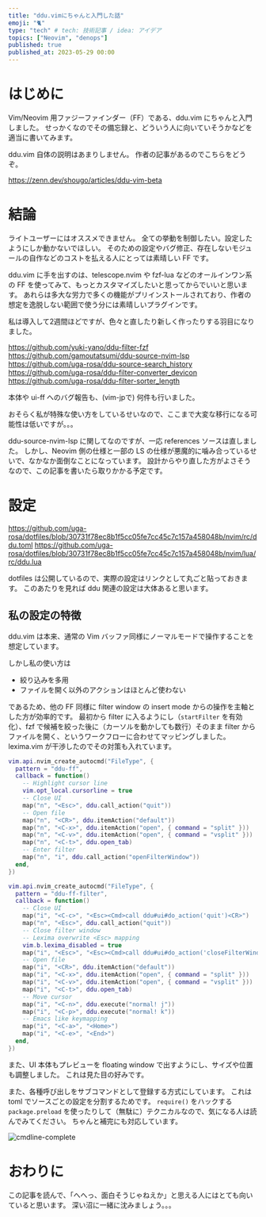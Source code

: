 ```yaml
---
title: "ddu.vimにちゃんと入門した話"
emoji: "🐈"
type: "tech" # tech: 技術記事 / idea: アイデア
topics: ["Neovim", "denops"]
published: true
published_at: 2023-05-29 00:00
---
```


# はじめに

Vim/Neovim 用ファジーファインダー（FF）である、ddu.vim にちゃんと入門しました。
せっかくなのでその備忘録と、どういう人に向いていそうかなどを適当に書いてみます。

ddu.vim 自体の説明はあまりしません。
作者の記事があるのでこちらをどうぞ。

https://zenn.dev/shougo/articles/ddu-vim-beta

# 結論

ライトユーザーにはオススメできません。
全ての挙動を制御したい。設定したようにしか動かないでほしい。
そのための設定やバグ修正、存在しないモジュールの自作などのコストを払える人にとっては素晴しい FF です。

ddu.vim に手を出すのは、telescope.nvim や fzf-lua などのオールインワン系の FF を使ってみて、もっとカスタマイズしたいと思ってからでいいと思います。
あれらは多大な労力で多くの機能がプリインストールされており、作者の想定を逸脱しない範囲で使う分には素晴しいプラグインです。

私は導入して2週間ほどですが、色々と直したり新しく作ったりする羽目になりました。

https://github.com/yuki-yano/ddu-filter-fzf
https://github.com/gamoutatsumi/ddu-source-nvim-lsp
https://github.com/uga-rosa/ddu-source-search_history
https://github.com/uga-rosa/ddu-filter-converter_devicon
https://github.com/uga-rosa/ddu-filter-sorter_length

本体や ui-ff へのバグ報告も、(vim-jpで) 何件も行いました。

おそらく私が特殊な使い方をしているせいなので、ここまで大変な移行になる可能性は低いですが。。。

ddu-source-nvim-lsp に関してなのですが、一応 references ソースは直しました。
しかし、Neovim 側の仕様と一部の LS の仕様が悪魔的に噛み合っているせいで、なかなか面倒なことになっています。
設計からやり直した方がよさそうなので、この記事を書いたら取りかかる予定です。

# 設定

https://github.com/uga-rosa/dotfiles/blob/30731f78ec8b1f5cc05fe7cc45c7c157a458048b/nvim/rc/ddu.toml
https://github.com/uga-rosa/dotfiles/blob/30731f78ec8b1f5cc05fe7cc45c7c157a458048b/nvim/lua/rc/ddu.lua

dotfiles は公開しているので、実際の設定はリンクとして丸ごと貼っておきます。
このあたりを見れば ddu 関連の設定は大体あると思います。

## 私の設定の特徴

ddu.vim は本来、通常の Vim バッファ同様にノーマルモードで操作することを想定しています。

しかし私の使い方は
- 絞り込みを多用
- ファイルを開く以外のアクションはほとんど使わない

であるため、他の FF 同様に filter window の insert mode からの操作を主軸とした方が効率的です。
最初から filter に入るようにし（`startFilter` を有効化）、fzf で候補を絞った後に（カーソルを動かしても数行）そのまま filter からファイルを開く、というワークフローに合わせてマッピングしました。
lexima.vim が干渉したのでその対策も入れています。

```lua
vim.api.nvim_create_autocmd("FileType", {
  pattern = "ddu-ff",
  callback = function()
    -- Highlight cursor line
    vim.opt_local.cursorline = true
    -- Close UI
    map("n", "<Esc>", ddu.call_action("quit"))
    -- Open file
    map("n", "<CR>", ddu.itemAction("default"))
    map("n", "<C-x>", ddu.itemAction("open", { command = "split" }))
    map("n", "<C-v>", ddu.itemAction("open", { command = "vsplit" }))
    map("n", "<C-t>", ddu.open_tab)
    -- Enter filter
    map("n", "i", ddu.call_action("openFilterWindow"))
  end,
})

vim.api.nvim_create_autocmd("FileType", {
  pattern = "ddu-ff-filter",
  callback = function()
    -- Close UI
    map("i", "<C-c>", "<Esc><Cmd>call ddu#ui#do_action('quit')<CR>")
    map("n", "<Esc>", ddu.call_action("quit"))
    -- Close filter window
    -- Lexima overwrite <Esc> mapping
    vim.b.lexima_disabled = true
    map("i", "<Esc>", "<Esc><Cmd>call ddu#ui#do_action('closeFilterWindow')<CR>")
    -- Open file
    map("i", "<CR>", ddu.itemAction("default"))
    map("i", "<C-x>", ddu.itemAction("open", { command = "split" }))
    map("i", "<C-v>", ddu.itemAction("open", { command = "vsplit" }))
    map("i", "<C-t>", ddu.open_tab)
    -- Move cursor
    map("i", "<C-n>", ddu.execute("normal! j"))
    map("i", "<C-p>", ddu.execute("normal! k"))
    -- Emacs like keymapping
    map("i", "<C-a>", "<Home>")
    map("i", "<C-e>", "<End>")
  end,
})
```

また、UI 本体もプレビューを floating window で出すようにし、サイズや位置も調整しました。
これは見た目の好みです。

また、各種呼び出しをサブコマンドとして登録する方式にしています。
これは toml でソースごとの設定を分割するためです。
`require()` をハックする `package.preload` を使ったりして（無駄に）テクニカルなので、気になる人は読んでみてください。
ちゃんと補完にも対応しています。

![cmdline-complete](https://storage.googleapis.com/zenn-user-upload/d8f33770bc40-20230528.png)

# おわりに

この記事を読んで、「へへっ、面白そうじゃねえか」と思える人にはとても向いていると思います。
深い沼に一緒に沈みましょう。。。
